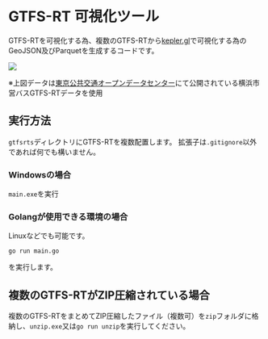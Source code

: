# GTFS-RT 可視化ツール

GTFS-RTを可視化する為、複数のGTFS-RTから[kepler.gl](https://kepler.gl/demo)で可視化する為のGeoJSON及びParquetを生成するコードです。

[![](https://img.youtube.com/vi/LccELuPGdV8/0.jpg)](https://www.youtube.com/watch?v=LccELuPGdV8)

※上図データは[東京公共交通オープンデータセンター](https://www.odpt.org/)にて公開されている横浜市営バスGTFS-RTデータを使用

## 実行方法

``gtfsrts``ディレクトリにGTFS-RTを複数配置します。
拡張子は``.gitignore``以外であれば何でも構いません。

### Windowsの場合
``main.exe``を実行

### Golangが使用できる環境の場合
Linuxなどでも可能です。

```
go run main.go
```

を実行します。

## 複数のGTFS-RTがZIP圧縮されている場合

複数のGTFS-RTをまとめてZIP圧縮したファイル（複数可）を``zip``フォルダに格納し、``unzip.exe``又は``go run unzip``を実行してください。


